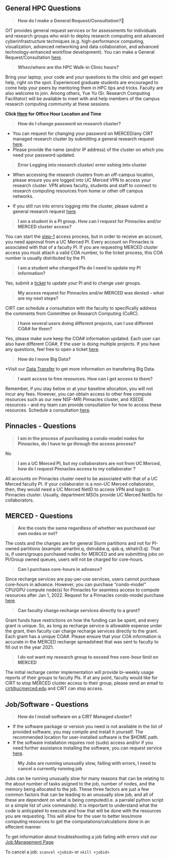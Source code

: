 ## General HPC Questions

> __How do I make a General Request/Consultation?🤔__

OIT provides general request services or for assessments for individuals and research groups who wish to deploy research computing and advanced cyberinfrastructure techniques (e.g. high-performance computing, visualization, advanced networking and data collaboration, and advanced technology-enhanced workflow development).
You can make a General Request/Consultation [here](https://ucmerced.service-now.com/servicehub?id=public_kb_article&sys_id=3c3ee9ff1b67a0543a003112cd4bcb13&form_id=06da3f8edbfc08103c4d56f3ce9619f4).


> __When/where are the HPC Walk-in Clinic hours?__

Bring your laptop, your code and your questions to the clinic and get expert help, right on the spot. Experienced graduate students are encouraged to come help your peers by mentoring them in HPC tips and tricks. Faculty are also welcome to join. Among others, Yue Yu (Sr. Research Computing Facilitator) will be available to meet with and help members of the campus research computing community at these sessions.

**Click [Here](README.md) for Office Hour Location and Time**



> __How do I change password on research cluster?__
* You can request for changing your password on MERCED/any CIRT managed research cluster by submitting a general research request [here](https://ucmerced.service-now.com/servicehub?id=public_kb_article&sys_id=3c3ee9ff1b67a0543a003112cd4bcb13&form_id=06da3f8edbfc08103c4d56f3ce9619f4).
* Please provide the name (and/or IP address) of the cluster on which you need your password updated.

>__Error Logging into research cluster/ error sshing into cluster__

* When accessing the research clusters from an off-campus location, please ensure you are logged into UC Merced VPN to access your research cluster. VPN allows faculty, students and staff to connect to research computing resources from home or other off campus networks.

* If you still run into errors logging into the cluster, please submit a general research request [here](https://ucmerced.service-now.com/servicehub?id=public_kb_article&sys_id=3c3ee9ff1b67a0543a003112cd4bcb13&form_id=06da3f8edbfc08103c4d56f3ce9619f4).

> __I am a student in a PI group. How can I request for Pinnacles and/or MERCED  cluster access?__

You can start the [step-1](https://ucmerced.service-now.com/servicehub?id=public_kb_article&sys_id=3c3ee9ff1b67a0543a003112cd4bcb13&form_id=06da3f8edbfc08103c4d56f3ce9619f4) access process, but in order to receive an account, you need approval from a UC Merced PI. Every account on Pinnacles is associated with that of a faculty PI. If you are requesting MERCED cluster access you must attach a valid COA number, to the ticket process, this COA number is usually distributed by the PI. 

> __I am a student who changed PIs do I need to update my PI information?__

Yes, submit a [ticket](https://ucmerced.service-now.com/servicehub?id=public_kb_article&sys_id=3c3ee9ff1b67a0543a003112cd4bcb13&form_id=06da3f8edbfc08103c4d56f3ce9619f4) to update your PI and to change user groups. 

> __My access request for Pinnacles and/or MERCED was denied – what are my next steps?__

CIRT can schedule a consultation with the faculty to specifically address the comments from Committee on Research Computing (CoRC).

> __I have several users doing different projects, can I use different COA# for them?__

Yes, please make sure keep the COA# information updated. Each user can also have different COA#, if the user is doing multiple projects. If you have any questions, feel free to open a ticket [here](https://ucmerced.service-now.com/servicehub?id=public_kb_article&sys_id=3c3ee9ff1b67a0543a003112cd4bcb13&form_id=06da3f8edbfc08103c4d56f3ce9619f4).


> __How do I move Big Data?__

*Visit our [Data Transfer](data_transfer.md) to get more information on transfering Big Data. 


>__I want access to free resources. How can I get access to them?__

Remember, if you stay below or at your baseline allocation, you will not incur any fees. However, you can obtain access to other free compute resources such as our new NSF-MRI Pinnacles cluster, and XSEDE resources – and my team can provide consultation for how to access these resources. Schedule a consultation [here](https://arrangr.com/sarvani/rechargemeeting).



## Pinnacles - Questions


> __I am in the process of purchasing a condo-model nodes for Pinnacles, do I have to go through the access process?__

No

>__I am a UC Merced PI, but my collaborators are not from UC Merced, how do I request Pinnacles access to my collaborator ?__

All accounts on Pinnacles cluster need to be associated with that of a UC Merced faculty PI. If your collaborator is a non-UC Merced collaborator, then, they would need a UC Merced NetID to access VPN and login to Pinnacles cluster. Usually, department MSOs provide UC Merced NetIDs for collaborators.


## MERCED - Questions

>__Are the costs the same regardless of whether we purchased our own nodes or not?__

The costs and the charges are for general Slurm partitions and not for PI-owned partitions (example: amartini.q, dstrubbe.q, qsb.q, skhatri3.q). That is, if users/groups purchased nodes for MERCED and are submitting jobs on PI/Group owned queues, users will not be charged for core-hours.

>__Can I purchase core-hours in advance?__

Since recharge services are pay-per-use services, users cannot purchase core-hours in advance. However, you can purchase “condo-model” CPU/GPU compute node(s) for Pinnacles for seamless access to compute resources after Jan 1, 2022. Request for a Pinnacles condo-model purchase [here](https://ucmerced.service-now.com/servicehub?id=public_kb_article&sys_id=3c3ee9ff1b67a0543a003112cd4bcb13&form_id=06da3f8edbfc08103c4d56f3ce9619f4).

>__Can faculty charge recharge services directly to a grant?__

Grant funds have restrictions on how the funding can be spent, and every grant is unique. So, as long as recharge service is allowable expense under the grant, then faculty can charge recharge services directly to the grant. Each grant has a unique COA#. Please ensure that your COA information is accurate in the MERCED recharge spreadsheet that was sent to faculty to fill out in the year 2021.

>__I do not want my research group to exceed free core-hour limit on MERCED__

The initial recharge center implementation will provide bi-weekly usage reports of their groups to faculty PIs. If at any point, faculty would like for CIRT to stop MERCED cluster access to their group, please send an email to cirt@ucmerced.edu and CIRT can stop access. 


## Job/Software - Questions

> __How do I install software on a CIRT Managed cluster?__

* If the software package or version you need is not available in the list of provided software, you may compile and install it yourself. The recommended location for user-installed software is the $HOME path.
* If the software installation requires root (sudo) access and/or if you need further assistance installing the software, you can request service [here](https://ucmerced.service-now.com/servicehub?id=public_kb_article&sys_id=b83ee9ff1b67a0543a003112cd4bcbde&form_id=0cb3dca04f7d4300b52ba1618110c7ff).

> __My Jobs are running unusually slow, failing with errors, I need to cancel a currently running job__

Jobs can be running unusually slow for many reasons that can be relating to the about number of tasks asigned to the job, number of nodes, and the memory being allocated to the job. These three factors are just a few common factors that can be leading to an unusually slow job, and all of these are dependent on what is being computed(i.e. a parralel python script or a simple list of unix commands). It is important to understand what the code is  anticpated to execute and how that will be done with the resources you are requesting. This will allow for the user to better less/more computing resources to get the computations/calculations done in an effecient manner. 

To get information about troubleshooting a job failing with errors visit our [Job Management Page](Manage_job.md)

To cancel a job: `scancel <jobid>` or `skill <jobid>`